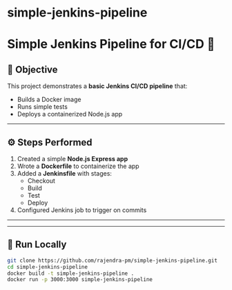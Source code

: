 # simple-jenkins-pipeline
# Simple Jenkins Pipeline for CI/CD 🚀

## 📌 Objective
This project demonstrates a **basic Jenkins CI/CD pipeline** that:
- Builds a Docker image
- Runs simple tests
- Deploys a containerized Node.js app

---

## ⚙️ Steps Performed
1. Created a simple **Node.js Express app**
2. Wrote a **Dockerfile** to containerize the app
3. Added a **Jenkinsfile** with stages:
   - Checkout
   - Build
   - Test
   - Deploy
4. Configured Jenkins job to trigger on commits

---



---

## 🚀 Run Locally
```bash
git clone https://github.com/rajendra-pm/simple-jenkins-pipeline.git
cd simple-jenkins-pipeline
docker build -t simple-jenkins-pipeline .
docker run -p 3000:3000 simple-jenkins-pipeline
